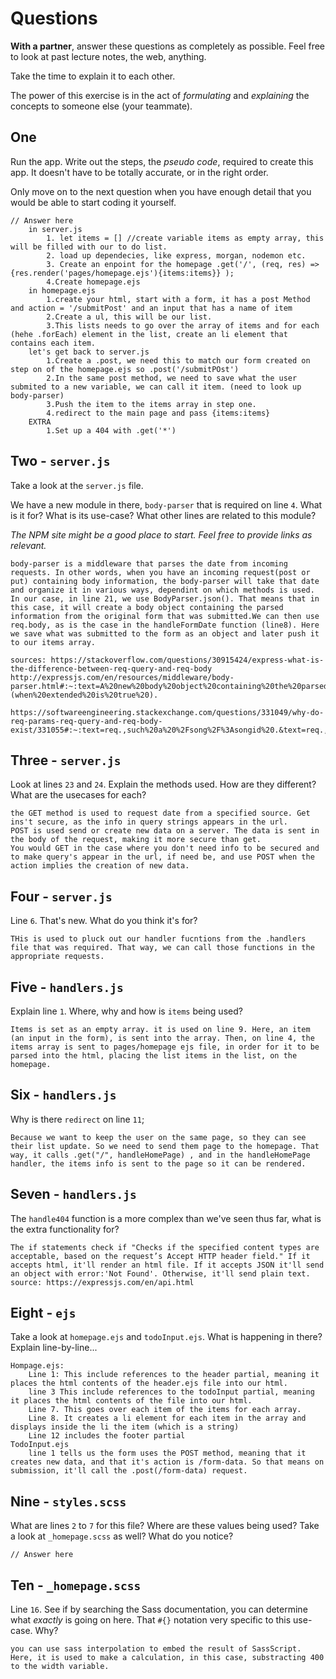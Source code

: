 # Questions

**With a partner**, answer these questions as completely as possible. Feel free to look at past lecture notes, the web, anything.

Take the time to explain it to each other.

The power of this exercise is in the act of _formulating_ and _explaining_ the concepts to someone else (your teammate).

## One

Run the app. Write out the steps, the _pseudo code_, required to create this app. It doesn't have to be totally accurate, or in the right order.

Only move on to the next question when you have enough detail that you would be able to start coding it yourself.

```
// Answer here
    in server.js
        1. let items = [] //create variable items as empty array, this will be filled with our to do list.
        2. load up dependecies, like express, morgan, nodemon etc.
        3. Create an enpoint for the homepage .get('/', (req, res) =>{res.render('pages/homepage.ejs'){items:items}} );
        4.Create homepage.ejs
    in homepage.ejs
        1.create your html, start with a form, it has a post Method and action = '/submitPost' and an input that has a name of item
        2.Create a ul, this will be our list.
        3.This lists needs to go over the array of items and for each (hehe .forEach) element in the list, create an li element that contains each item.
    let's get back to server.js
        1.Create a .post, we need this to match our form created on step on of the homepage.ejs so .post('/submitPOst')
        2.In the same post method, we need to save what the user submited to a new variable, we can call it item. (need to look up body-parser)
        3.Push the item to the items array in step one.
        4.redirect to the main page and pass {items:items}
    EXTRA
        1.Set up a 404 with .get('*')

```

## Two - `server.js`

Take a look at the `server.js` file.

We have a new module in there, `body-parser` that is required on line `4`. What is it for? What is its use-case? What other lines are related to this module?

_The NPM site might be a good place to start. Feel free to provide links as relevant._

```
body-parser is a middleware that parses the date from incoming requests. In other words, when you have an incoming request(post or put) containing body information, the body-parser will take that date and organize it in various ways, dependint on which methods is used. In our case, in line 21, we use BodyParser.json(). That means that in this case, it will create a body object containing the parsed information from the original form that was submitted.We can then use req.body, as is the case in the handleFormDate function (line8). Here we save what was submitted to the form as an object and later push it to our items array.

sources: https://stackoverflow.com/questions/30915424/express-what-is-the-difference-between-req-query-and-req-body
http://expressjs.com/en/resources/middleware/body-parser.html#:~:text=A%20new%20body%20object%20containing%20the%20parsed%20data%20is%20populated,(when%20extended%20is%20true%20).

https://softwareengineering.stackexchange.com/questions/331049/why-do-req-params-req-query-and-req-body-exist/331055#:~:text=req.,such%20a%20%2Fsong%2F%3Asongid%20.&text=req.,properties%20of%20the%20body%20tag.

```

## Three - `server.js`

Look at lines `23` and `24`. Explain the methods used. How are they different? What are the usecases for each?

```
the GET method is used to request date from a specified source. Get ins't secure, as the info in query strings appears in the url.
POST is used send or create new data on a server. The data is sent in the body of the request, making it more secure than get.
You would GET in the case where you don't need info to be secured and to make query's appear in the url, if need be, and use POST when the action implies the creation of new data.

```

## Four - `server.js`

Line `6`. That's new. What do you think it's for?

```
THis is used to pluck out our handler fucntions from the .handlers file that was required. That way, we can call those functions in the appropriate requests.

```

## Five - `handlers.js`

Explain line `1`. Where, why and how is `items` being used?

```
Items is set as an empty array. it is used on line 9. Here, an item (an input in the form), is sent into the array. Then, on line 4, the items array is sent to pages/homepage ejs file, in order for it to be parsed into the html, placing the list items in the list, on the homepage.

```

## Six - `handlers.js`

Why is there `redirect` on line `11`;

```
Because we want to keep the user on the same page, so they can see their list update. So we need to send them page to the homepage. That way, it calls .get("/", handleHomePage) , and in the handleHomePage handler, the items info is sent to the page so it can be rendered.

```

## Seven - `handlers.js`

The `handle404` function is a more complex than we've seen thus far, what is the extra functionality for?

```
The if statements check if "Checks if the specified content types are acceptable, based on the request’s Accept HTTP header field." If it accepts html, it'll render an html file. If it accepts JSON it'll send an object with error:'Not Found'. Otherwise, it'll send plain text. source: https://expressjs.com/en/api.html
```

## Eight - `ejs`

Take a look at `homepage.ejs` and `todoInput.ejs`. What is happening in there? Explain line-by-line...

```
Hompage.ejs:
    Line 1: This include references to the header partial, meaning it places the html contents of the header.ejs file into our html.
    line 3 This include references to the todoInput partial, meaning it places the html contents of the file into our html.
    Line 7. This goes over each item of the items for each array.
    Line 8. It creates a li element for each item in the array and displays inside the li the item (which is a string)
    Line 12 includes the footer partial
TodoInput.ejs
    line 1 tells us the form uses the POST method, meaning that it creates new data, and that it's action is /form-data. So that means on submission, it'll call the .post(/form-data) request.

```

## Nine - `styles.scss`

What are lines `2` to `7` for this file? Where are these values being used? Take a look at `_homepage.scss` as well? What do you notice?

```
// Answer here

```

## Ten - `_homepage.scss`

Line `16`. See if by searching the Sass documentation, you can determine what _exactly_ is going on here. That `#{}` notation very specific to this use-case. Why?

```
you can use sass interpolation to embed the result of SassScript. Here, it is used to make a calculation, in this case, substracting 400 to the width variable.

```
